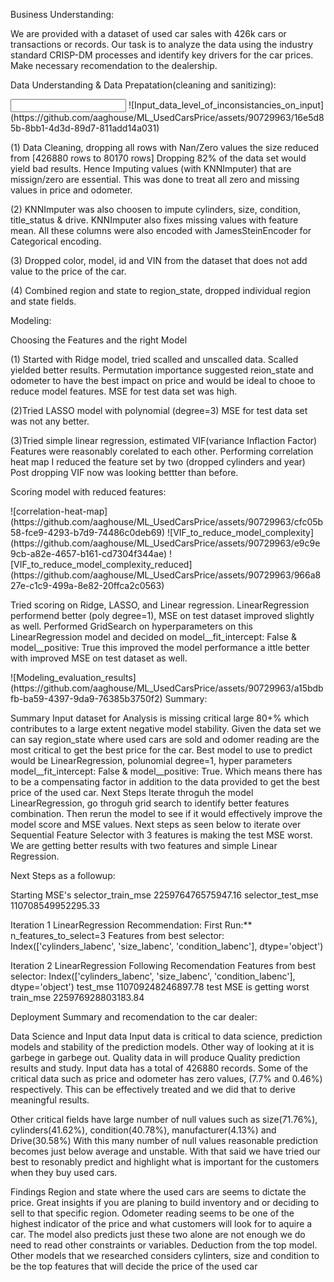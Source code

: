 Business Understanding:

We are provided with a dataset of used car sales with 426k cars or transactions or records. Our task is to analyze the data using the industry standard CRISP-DM processes and identify key drivers for the car prices. Make necessary recomendation to the dealership.

Data Understanding & Data Prepatation(cleaning and sanitizing):

<Input Data understanding image> 
![Input_data_level_of_inconsistancies_on_input](https://github.com/aaghouse/ML_UsedCarsPrice/assets/90729963/16e5d85b-8bb1-4d3d-89d7-811add14a031)

(1) Data Cleaning, dropping all rows with Nan/Zero values the size reduced from [426880 rows to 80170 rows] Dropping 82% of the data set would yield bad results. Hence Imputing values (with KNNImputer) that are missign/zero are essential. This was done to treat all zero and missing values in price and odometer.

(2) KNNImputer was also choosen to impute cylinders, size, condition, title_status & drive. KNNImputer also fixes missing values with feature mean.  All these columns were also encoded with JamesSteinEncoder for Categorical encoding.

(3) Dropped color, model, id and VIN from the dataset that does not add value to the price of the car.

(4) Combined region and state to region_state, dropped individual region and state fields.

Modeling:

Choosing the Features and the right Model

(1) Started with Ridge model, tried scalled and unscalled data. Scalled yielded better results. Permutation importance suggested reion_state and odometer to have the best impact on price and would be ideal to chooe to reduce model features. MSE for test data set was high.

(2)Tried LASSO model with polynomial (degree=3) MSE for test data set was not any better.

(3)Tried simple linear regression, estimated VIF(variance Inflaction Factor) Features were reasonably corelated to each other. Performing correlation heat map I reduced the feature set by two (dropped cylinders and year) Post dropping VIF now was looking bettter than before.

Scoring model with reduced features:

<correlation heatmep image>
![correlation-heat-map](https://github.com/aaghouse/ML_UsedCarsPrice/assets/90729963/cfc05b58-fce9-4293-b7d9-74486c0deb69)

<IVF with all features image>
<IVF removing cylinder and year feature image>
![VIF_to_reduce_model_complexity](https://github.com/aaghouse/ML_UsedCarsPrice/assets/90729963/e9c9e9cb-a82e-4657-b161-cd7304f344ae)
![VIF_to_reduce_model_complexity_reduced](https://github.com/aaghouse/ML_UsedCarsPrice/assets/90729963/966a827e-c1c9-499a-8e82-20ffca2c0563)

Tried scoring on Ridge, LASSO, and Linear regression.
LinearRegression performend better (poly degree=1), MSE on test dataset improved slightly as well.
Performed GridSearch on hyperparameters on this LinearRegression model and decided on model__fit_intercept: False & model__positive: True this improved the model performance a ittle better with improved MSE on test dataset as well.

<Modeling Image with results and decision factors>
![Modeling_evaluation_results](https://github.com/aaghouse/ML_UsedCarsPrice/assets/90729963/a15bdbfb-ba59-4397-9da9-76385b3750f2)
Summary:

Summary Input dataset for Analysis is missing critical large 80+% which contributes to a large extent negative model stability. Given the data set we can say region_state where used cars are sold and odomer reading are the most critical to get the best price for the car.
Best model to use to predict would be LinearRegression, polunomial degree=1, hyper parameters model__fit_intercept: False & model__positive: True. Which means there has to be a compensating factor in addition to the data provided to get the best price of the used car.
Next Steps Iterate throguh the model LinearRegression, go throguh grid search to identify better features combination. Then rerun the model to see if it would effectively improve the model score and MSE values.
Next steps as seen below to iterate over Sequential Feature Selector with 3 features is making the test MSE worst. We are getting better results with two features and simple Linear Regression.

Next Steps as a followup:

Starting MSE's selector_train_mse 225976476575947.16 selector_test_mse 110708549952295.33

Iteration 1 LinearRegression Recommendation: First Run:** n_features_to_select=3 Features from best selector: Index(['cylinders_labenc', 'size_labenc', 'condition_labenc'], dtype='object')

Iteration 2 LinearRegression Following Recomendation Features from best selector: Index(['cylinders_labenc', 'size_labenc', 'condition_labenc'], dtype='object') test_mse 110709248246897.78 test MSE is getting worst train_mse 225976928803183.84

Deployment Summary and recomendation to the car dealer: 

Data Science and Input data Input data is critical to data science, prediction models and stability of the prediction models. Other way of looking at it is garbege in garbege out. Quality data in will produce Quality prediction results and study.
Input data has a total of 426880 records. Some of the critical data such as price and odometer has zero values, (7.7% and 0.46%) respectively. This can be effectively treated and we did that to derive meaningful results.

Other critical fields have large number of null values such as size(71.76%), cylinders(41.62%), condition(40.78%), manufacturer(4.13%) and Drive(30.58%) With this many number of null values reasonable prediction becomes just below average and unstable. With that said we have tried our best to resonably predict and highlight what is important for the customers when they buy used cars.

Findings Region and state where the used cars are seems to dictate the price. Great insights if you are planing to build inventory and or deciding to sell to that specific region. Odometer reading seems to be one of the highest indicator of the price and what customers will look for to aquire a car. The model also predicts just these two alone are not enough we do need to read other constraints or variables. Deduction from the top model.
Other models that we researched considers cylinters, size and condition to be the top features that will decide the price of the used car
